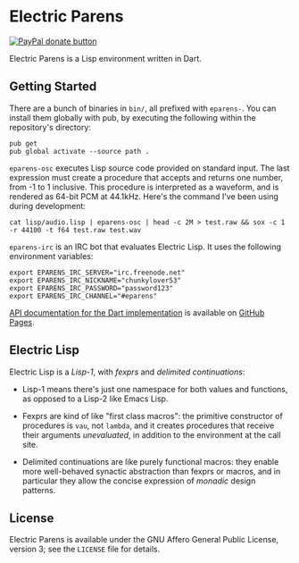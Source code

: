 # Electric Parens
<span class="badge-paypal"><a href="https://paypal.me/xkapastel" title="Donate to this project using Paypal"><img src="https://img.shields.io/badge/paypal-donate-yellow.svg" alt="PayPal donate button" /></a></span>

Electric Parens is a Lisp environment written in Dart.

## Getting Started
There are a bunch of binaries in `bin/`, all prefixed with
`eparens-`. You can install them globally with pub, by executing the
following within the repository's directory:

```
pub get
pub global activate --source path .
```

`eparens-osc` executes Lisp source code provided on standard
input. The last expression must create a procedure that accepts and
returns one number, from -1 to 1 inclusive. This procedure is
interpreted as a waveform, and is rendered as 64-bit PCM at
44.1kHz. Here's the command I've been using during development:

```
cat lisp/audio.lisp | eparens-osc | head -c 2M > test.raw && sox -c 1 -r 44100 -t f64 test.raw test.wav
```

`eparens-irc` is an IRC bot that evaluates Electric Lisp. It uses the
following environment variables:

```
export EPARENS_IRC_SERVER="irc.freenode.net"
export EPARENS_IRC_NICKNAME="chunkylover53"
export EPARENS_IRC_PASSWORD="password123"
export EPARENS_IRC_CHANNEL="#eparens"
```

[API documentation for the Dart implementation](https://xkapastel.github.io/electric-parens/api/index.html) is available on [GitHub Pages](https://xkapastel.github.io/electric-parens/api/index.html).

## Electric Lisp
Electric Lisp is a *Lisp-1*, with *fexprs* and *delimited
continuations*:

- Lisp-1 means there's just one namespace for both values and
  functions, as opposed to a Lisp-2 like Emacs Lisp.

- Fexprs are kind of like "first class macros": the primitive
  constructor of procedures is `vau`, not `lambda`, and it creates
  procedures that receive their arguments *unevaluated*, in addition
  to the environment at the call site.

- Delimited continuations are like purely functional macros: they
  enable more well-behaved synactic abstraction than fexprs or macros,
  and in particular they allow the concise expression of *monadic*
  design patterns.

## License
Electric Parens is available under the GNU Affero General Public
License, version 3; see the `LICENSE` file for details.
